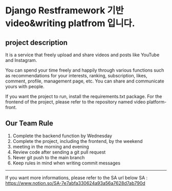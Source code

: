 # Django Restframework 기반 video&writing platfrom 입니다.

## project description
It is a service that freely upload and share videos and posts like YouTube and Instagram.


You can spend your time freely and happily through various functions such as recommendations for your interests, ranking, subscription, likes, comment, profile, management page, etc. You can share and communicate yours with people.


If you want the project to run, install the requirements.txt package. For the frontend of the project, please refer to the repository named video platform-front.


## Our Team Rule
1. Complete the backend function by Wednesday
2. Complete the project, including the frontend, by the weekend
3. meeting in the morning and evening
4. Review code after sending a git pull request
5. Never git push to the main branch
6. Keep rules in mind when writing commit messages


-------------

If you want more informations, please refer to the SA url below
SA : https://www.notion.so/SA-7e7abfa330624a93a56a7628d7ab790d


